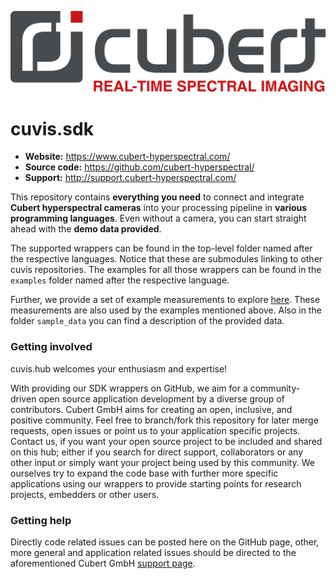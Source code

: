 ![image](https://raw.githubusercontent.com/cubert-hyperspectral/cuvis.sdk/main/branding/logo/banner.png)

# cuvis.sdk
- **Website:** https://www.cubert-hyperspectral.com/
- **Source code:** https://github.com/cubert-hyperspectral/
- **Support:** http://support.cubert-hyperspectral.com/  
  
  
This repository contains __everything you need__ to connect and integrate __Cubert hyperspectral cameras__ into your processing pipeline in __various programming languages__. Even without a camera, you can start straight ahead with the __demo data provided__. 

The supported wrappers can be found in the top-level folder named after the respective languages. Notice that these are submodules linking to other cuvis repositories.
The examples for all those wrappers can be found in the `examples` folder named after the respective language.

Further, we provide a set of example measurements to explore [here](https://cloud.cubert-gmbh.de/index.php/s/3oECVGWpC1NpNqC).
These measurements are also used by the examples mentioned above.
Also in the folder `sample_data` you can find a description of the provided data.
### Getting involved

cuvis.hub welcomes your enthusiasm and expertise!

With providing our SDK wrappers on GitHub, we aim for a community-driven open 
source application development by a diverse group of contributors.
Cubert GmbH aims for creating an open, inclusive, and positive community.
Feel free to branch/fork this repository for later merge requests, open 
issues or point us to your application specific projects.
Contact us, if you want your open source project to be included and shared 
on this hub; either if you search for direct support, collaborators or any 
other input or simply want your project being used by this community.
We ourselves try to expand the code base with further more specific 
applications using our wrappers to provide starting points for research 
projects, embedders or other users.

### Getting help

Directly code related issues can be posted here on the GitHub page, other, more 
general and application related issues should be directed to the 
aforementioned Cubert GmbH [support page](http://support.cubert-hyperspectral.com/).